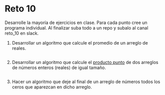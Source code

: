 # Reto 10
Desarrolle la mayoría de ejercicios en clase. Para cada punto cree un programa individual. Al finalizar suba todo a un repo y subalo al canal reto_10 en slack.

1. Desarrollar un algoritmo que calcule el promedio de un arreglo de reales.
```python

```   
2. Desarrollar un algoritmo que calcule el [producto punto](https://www.cuemath.com/algebra/dot-product/) de dos arreglos de números enteros (reales) de igual tamaño.
```python

```   
3. Hacer un algoritmo que deje al final de un arreglo de números todos los ceros que aparezcan en dicho arreglo.
 ```python

```  

   
